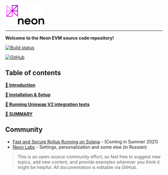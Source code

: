 
<img width="128" src="./images/neon_logo_colors.png" />

*****  

**Welcome to the Neon EVM source code repository!**  

[![Build status](https://badge.buildkite.com/264f0e74ae8aabfcf3bf3b100d32caa05360f03b21542d2c09.svg?branch=develop)](https://buildkite.com/cyberway/evm-loader)

[![GitHub](https://img.shields.io/github/license/neonlabsorg/neonlabsorg.svg)](https://github.com/neonlabsorg/solana/blob/master/LICENSE)

## Table of contents
**[🔘 Introduction](https://github.com/neonlabsorg/neon-evm.docs/wiki)**

**[🔘 Installation & Setup](https://github.com/neonlabsorg/neon-evm.docs/wiki/Installation-&-Setup)**

**[🔘 Running Uniswap V2 integration tests](https://github.com/neonlabsorg/neon-evm.docs/wiki/Running-Uniswap-V2-integration-tests)**

**[🔘 SUMMARY](SUMMARY.md)**

## Community
* [Fast and Secure Rollup Running on Solana](https://neonlabs.org/) - (Coming in Summer 2021)  
* [Neon Labs](https://twitter.com/neonlabsorg) - Settings, personalization and some else (in Russian)

> This is an open-source community effort, so feel free to suggest new topics, add new content, and provide examples wherever you think it might be helpful. All documentation is editable via GitHub.